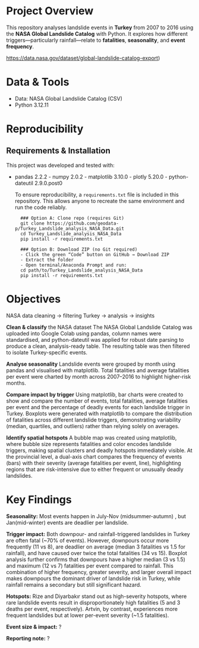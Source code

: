 # Project Overview
This repository analyses landslide events in **Turkey** from 2007 to 2016 using the **NASA Global Landslide Catalog** with Python. It explores how different triggers—particularly rainfall—relate to **fatalities**, **seasonality**, and **event frequency**.

https://data.nasa.gov/dataset/global-landslide-catalog-export)


# Data & Tools
- Data: NASA Global Landslide Catalog (CSV)
- Python 3.12.11


# Reproducibility
  ## Requirements & Installation
  This project was developed and tested with:
  - pandas 2.2.2     - numpy 2.0.2     - matplotlib 3.10.0    - plotly 5.20.0     - python-dateutil 2.9.0.post0

    To ensure reproducibility, a `requirements.txt` file is included in this repository. This allows anyone to recreate the same environment and run the code reliably.

          ### Option A: Clone repo (requires Git)
          git clone https://github.com/geodata-p/Turkey_Landslide_analysis_NASA_Data.git
          cd Turkey_Landslide_analysis_NASA_Data
          pip install -r requirements.txt

          ### Option B: Download ZIP (no Git required)
          - Click the green “Code” button on GitHub → Download ZIP
          - Extract the folder
          - Open terminal/Anaconda Prompt and run:
          cd path/to/Turkey_Landslide_analysis_NASA_Data
          pip install -r requirements.txt



# Objectives

NASA data cleaning → filtering Turkey → analysis → insights

 **Clean & classify** the NASA dataset
The NASA Global Landslide Catalog was uploaded into Google Colab using pandas, column names were standardised, and  python-dateutil was applied for robust date parsing to produce a clean, analysis-ready table.
The resulting table was then filtered to isolate Turkey-specific events.

 **Analyse seasonality**
Landslide events were grouped by month using pandas and visualised with matplotlib. Total fatalities and average fatalities per event were charted by month across 2007–2016 to highlight higher-risk months.

 **Compare impact by trigger**
Using matplotlib, bar charts were created to show and compare the number of events, total fatalities, average fatalities per event and the percentage of deadly events for each landslide trigger in Turkey. Boxplots were generated with matplotlib to compare the distribution of fatalities across different landslide triggers, demonstrating variability (median, quartiles, and outliers) rather than relying solely on averages.


 **Identify spatial hotspots** 
A bubble map was created using matplotlib, where bubble size represents fatalities and color encodes landslide triggers, making spatial clusters and deadly hotspots immediately visible. At the provincial level, a dual-axis chart compares the frequency of events (bars) with their severity (average fatalities per event, line), highlighting regions that are risk-intensive due to either frequent or unusually deadly landslides.








 # Key Findings 
 **Seasonality:** Most events happen in July-Nov (midsummer-autumn) , but Jan(mid-winter) events are deadlier per landslide.

 **Trigger impact:** Both downpour- and rainfall-triggered landslides in Turkey are often fatal (~70% of events). However, downpours occur more frequently (11 vs 8), are deadlier on average (median 3 fatalities vs 1.5 for rainfall), and have caused over twice the total fatalities (34 vs 15). Boxplot analysis further confirms that downpours have a higher median (3 vs 1.5) and maximum (12 vs 7) fatalities per event compared to rainfall. This combination of higher frequency, greater severity, and larger overall impact makes downpours the dominant driver of landslide risk in Turkey, while rainfall remains a secondary but still significant hazard.
 
 **Hotspots:** Rize and Diyarbakır stand out as high-severity hotspots, where rare landslide events result in disproportionately high fatalities (5 and 3 deaths per event, respectively). Artvin, by contrast, experiences more frequent landslides but at lower per-event severity (~1.5 fatalities).
 
 **Event size & impact:** ?

 **Reporting note:** ?

